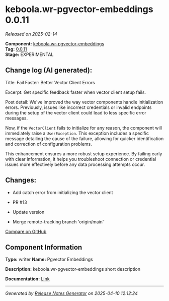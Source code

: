 #  keboola.wr-pgvector-embeddings 0.0.11

_Released on 2025-02-14_

**Component:** [keboola.wr-pgvector-embeddings](https://github.com/keboola/component-embeddings-v2)  
**Tag:** [0.0.11](https://github.com/keboola/component-embeddings-v2/releases/tag/0.0.11)  
**Stage:** EXPERIMENTAL


## Change log (AI generated):
Title: Fail Faster: Better Vector Client Errors

Excerpt: Get specific feedback faster when vector client setup fails.

Post detail:
We've improved the way vector components handle initialization errors. Previously, issues like incorrect credentials or invalid endpoints during the setup of the vector client could lead to less specific error messages.

Now, if the `VectorClient` fails to initialize for any reason, the component will immediately raise a `UserException`. This exception includes a specific message detailing the cause of the failure, allowing for quicker identification and correction of configuration problems.

This enhancement ensures a more robust setup experience. By failing early with clear information, it helps you troubleshoot connection or credential issues more effectively before any data processing attempts occur.



## Changes:



- Add catch error from initializing the vector client 




- PR #13 




- Update version 




- Merge remote-tracking branch 'origin/main' 



[Compare on GitHub](https://github.com/keboola/component-embeddings-v2/compare/0.0.10...0.0.11)



## Component Information
**Type:** writer
**Name:** Pgvector Embeddings

**Description:** keboola.wr-pgvector-embeddings short description


**Documentation:** [Link](https://github.com/keboola/component-embeddings-v2/blob/master/README.md)



---
_Generated by [Release Notes Generator](https://github.com/keboola/release-notes-generator)
on 2025-04-10 12:12:24_